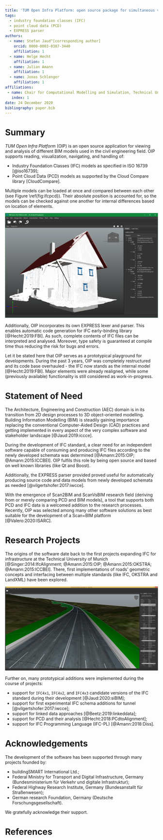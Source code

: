 ```yaml
---
title: 'TUM Open Infra Platform: open source package for simultaneous viewing and analysis of Industry Foundation Classes (IFC) and Point Cloud Data (PCD) models'
tags:
  - industry foundation classes (IFC)
  - point cloud data (PCD)
  - EXPRESS parser
authors:
  - name: Stefan Jaud^[corresponding author]
    orcid: 0000-0003-0387-3440
    affiliation: 1
  - name: Helge Hecht
    affiliation: 1
  - name: Julian Amann
    affiliation: 1
  - name: Jonas Schlenger
    affiliation: 1
affiliations:
 - name: Chair for Computational Modelling and Simulation, Technical University of Munich
   index: 1
date: 24 December 2020
bibliography: paper.bib
---
```


# Summary

*TUM Open Infra Platform* (OIP) is an open source application for
 viewing and analysis of different BIM models used in the civil engineering field.
OIP supports reading, visualization, navigating, and handling of:

- Industry Foundation Classes (IFC) models as specified in ISO 16739 [@iso16739];
- Point Cloud Data (PCD) models as supported by the Cloud Compare library [CloudCompare].

Multiple models can be loaded at once and compared between each other (see Figure \ref{fig:ifcpcd}).
Their absolute position is accounted for, so the models can be checked against one another for internal differences based on location of elements.

![A PCD model together with an IFC model loaded in OIP.\label{fig:ifcpcd}](../images/ifc_and_pcd.png)

Additionally, OIP incorporates its own EXPRESS lexer and parser.
This enables automatic code generation for IFC early-binding library [@Hecht:2019:FBI].
As such, complete contents of IFC files can be interpreted and analysed.
Moreover, type safety is guaranteed at compile time thus reducing the risk for bugs and errors.

Let it be stated here that OIP serves as a prototypical playground for developments.
During the past 3 years, OIP was completely restructured and its code base overhauled - the IFC now stands as the internal model [@Hecht:2019:FBI].
Major elements were already realigned, while some (previously available) functionality is still considered as work-in-progress.

# Statement of Need

The Architecture, Engineering and Construction (AEC) domain is in its transition from 2D design processes to 3D object-oriented modelling. 
Building Information Modelling (BIM) is steadily gaining importance replacing the conventional Computer-Aided Design (CAD) practices
 and getting implemented in every aspect of the very complex software and stakeholder landscape [@Jaud:2019:iccce].

During the development of IFC standard, a clear need for an independent software
 capable of consuming and producing IFC files according to the newly developed schemata was determined [@Amann:2015:OIP; @Amann:2015:ICCBEI].
OIP fulfils this role by being open source and based on well known libraries (like Qt and Boost).

Additionally, the EXPRESS parser provided proved useful for automatically producing
 source code and data models from newly developed schemata as needed [@vilgertshofer:2017:iwcce].

With the emergence of Scan2BIM and ScanVsBIM research field (deriving from or merely comparing PCD and BIM models),
 a tool that supports both PCD and IFC data is a welcomed addition to the research processes.
Recently, OIP was selected among many other software solutions as best suitable for the development of a Scan+BIM platform [@Valero:2020:ISARC].

# Research Projects

The origins of the software date back to the first projects expanding IFC for infrastructure
 at the Technical University of Munich [@Singer:2014:IfcAlignment; @Amann:2015:OIP; @Amann:2015:OKSTRA; @Amann:2015:ICCBEI].
There, first implementations of roads' geometric concepts and interfacing between multiple standards (like IFC, OKSTRA and LandXML) have been explored.

![A view of road geometry on terrain's surface with clearly marked cuts and fills.](../images/Beta1_5_Windows8_1.png)

Further on, many prototypical additions were implemented during the course of projects:

- support for `IFC4x1`, `IFC4x2`, and `IFC4x3` candidate versions of the IFC standard during their development [@Jaud:2020:siBIM];
- support for first experimental IFC schema additions for tunnel [@vilgertshofer:2017:iwcce];
- support for linked data approaches [@Beetz:2019:linkeddata];
- support for PCD and their analysis [@Hecht:2018:PCdtoAlignment];
- support for IFC Programming Language (IFC-PL) [@Amann:2018:Diss].

# Acknowledgements

The development of the software has been supported through many projects founded by:

- buildingSMART International Ltd.;
- Federal Ministry for Transport and Digital Infrastructure, Germany (Bundesministerium für Verkehr und digitale Infrastruktur);
- Federal Highway Research Institute, Germany (Bundesanstallt für Straßenwesen);
- German research Foundation, Germany (Deutsche Forschungsgesellschaft).

We gratefully acknowledge their support.

# References

